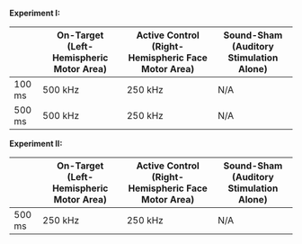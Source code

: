
**Experiment I:**

|               | On-Target (Left-Hemispheric Motor Area) | Active Control (Right-Hemispheric Face Motor Area) | Sound-Sham (Auditory Stimulation Alone) |
|---------------|-----------------------------------------|---------------------------------------------------|------------------------------------------------|
| 100 ms        | 500 kHz                                 | 250 kHz                                           | N/A                                        |
| 500 ms        | 500 kHz                                 | 250 kHz                                           | N/A                                        |

**Experiment II:**

|               | On-Target (Left-Hemispheric Motor Area) | Active Control (Right-Hemispheric Face Motor Area) | Sound-Sham (Auditory Stimulation Alone) |
|---------------|-----------------------------------------|---------------------------------------------------|------------------------------------------------|
| 500 ms        | 250 kHz                                 | 250 kHz                                           | N/A                                        |

